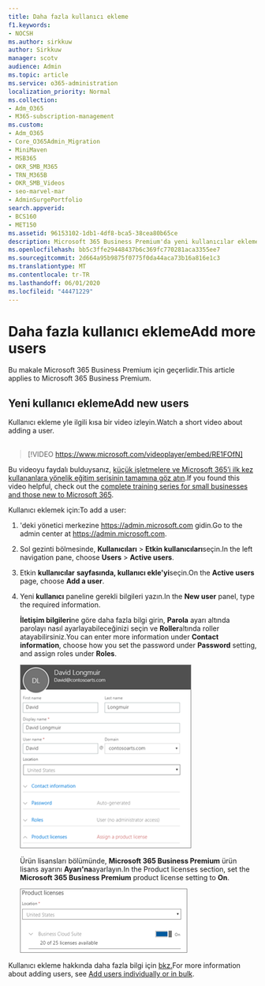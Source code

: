 ```yaml
---
title: Daha fazla kullanıcı ekleme
f1.keywords:
- NOCSH
ms.author: sirkkuw
author: Sirkkuw
manager: scotv
audience: Admin
ms.topic: article
ms.service: o365-administration
localization_priority: Normal
ms.collection:
- Adm_O365
- M365-subscription-management
ms.custom:
- Adm_O365
- Core_O365Admin_Migration
- MiniMaven
- MSB365
- OKR_SMB_M365
- TRN_M365B
- OKR_SMB_Videos
- seo-marvel-mar
- AdminSurgePortfolio
search.appverid:
- BCS160
- MET150
ms.assetid: 96153102-1db1-4df8-bca5-38cea80b65ce
description: Microsoft 365 Business Premium'da yeni kullanıcılar ekleme, aygıtlarını güvenli hale alma ve roller atama adımlarını öğrenin.
ms.openlocfilehash: bb5c3ffe29448437b6c369fc770281aca3355ee7
ms.sourcegitcommit: 2d664a95b9875f0775f0da44aca73b16a816e1c3
ms.translationtype: MT
ms.contentlocale: tr-TR
ms.lasthandoff: 06/01/2020
ms.locfileid: "44471229"
---
```

# <a name="add-more-users"></a><span data-ttu-id="f9e59-103">Daha fazla kullanıcı ekleme</span><span class="sxs-lookup"><span data-stu-id="f9e59-103">Add more users</span></span>

<span data-ttu-id="f9e59-104">Bu makale Microsoft 365 Business Premium için geçerlidir.</span><span class="sxs-lookup"><span data-stu-id="f9e59-104">This article applies to Microsoft 365 Business Premium.</span></span>

## <a name="add-new-users"></a><span data-ttu-id="f9e59-105">Yeni kullanıcı ekleme</span><span class="sxs-lookup"><span data-stu-id="f9e59-105">Add new users</span></span>

<span data-ttu-id="f9e59-106">Kullanıcı ekleme yle ilgili kısa bir video izleyin.</span><span class="sxs-lookup"><span data-stu-id="f9e59-106">Watch a short video about adding a user.</span></span> <br><br>

> [!VIDEO https://www.microsoft.com/videoplayer/embed/RE1FOfN] 

<span data-ttu-id="f9e59-107">Bu videoyu faydalı bulduysanız, [küçük işletmelere ve Microsoft 365’i ilk kez kullananlara yönelik eğitim serisinin tamamına göz atın](https://support.office.com/article/6ab4bbcd-79cf-4000-a0bd-d42ce4d12816).</span><span class="sxs-lookup"><span data-stu-id="f9e59-107">If you found this video helpful, check out the [complete training series for small businesses and those new to Microsoft 365](https://support.office.com/article/6ab4bbcd-79cf-4000-a0bd-d42ce4d12816).</span></span>

<span data-ttu-id="f9e59-108">Kullanıcı eklemek için:</span><span class="sxs-lookup"><span data-stu-id="f9e59-108">To add a user:</span></span>

1. <span data-ttu-id="f9e59-109">'deki yönetici merkezine <a href="https://go.microsoft.com/fwlink/p/?linkid=837890" target="_blank">https://admin.microsoft.com</a> gidin.</span><span class="sxs-lookup"><span data-stu-id="f9e59-109">Go to the admin center at <a href="https://go.microsoft.com/fwlink/p/?linkid=837890" target="_blank">https://admin.microsoft.com</a>.</span></span> 
2. <span data-ttu-id="f9e59-110">Sol gezinti bölmesinde, **Kullanıcıları** \> **Etkin kullanıcıları**seçin.</span><span class="sxs-lookup"><span data-stu-id="f9e59-110">In the left navigation pane, choose **Users** \> **Active users**.</span></span>
3. <span data-ttu-id="f9e59-111">Etkin **kullanıcılar** **sayfasında, kullanıcı ekle'yi**seçin.</span><span class="sxs-lookup"><span data-stu-id="f9e59-111">On the **Active users** page, choose **Add a user**.</span></span>
4. <span data-ttu-id="f9e59-112">Yeni **kullanıcı** paneline gerekli bilgileri yazın.</span><span class="sxs-lookup"><span data-stu-id="f9e59-112">In the **New user** panel, type the required information.</span></span> 
  
    <span data-ttu-id="f9e59-113">**İletişim bilgileri**ne göre daha fazla bilgi girin, **Parola** ayarı altında parolayı nasıl ayarlayabileceğinizi seçin ve **Roller**altında roller atayabilirsiniz.</span><span class="sxs-lookup"><span data-stu-id="f9e59-113">You can enter more information under **Contact information**, choose how you set the password under **Password** setting, and assign roles under **Roles**.</span></span>
      
    ![Enter user information in the New user card](../media/f04d39ca-48be-4868-8330-8552a4754c8b.png)
      
    <span data-ttu-id="f9e59-115">Ürün lisansları bölümünde, **Microsoft 365 Business Premium** ürün lisans ayarını **Ayarı'na**ayarlayın.</span><span class="sxs-lookup"><span data-stu-id="f9e59-115">In the Product licenses section, set the **Microsoft 365 Business Premium** product license setting to **On**.</span></span>
      
    ![Set the license setting to On position](../media/7404f7f7-93bc-44a3-9ffb-4208b5b17402.png)
  
<span data-ttu-id="f9e59-117">Kullanıcı ekleme hakkında daha fazla bilgi için [bkz.](https://docs.microsoft.com/office365/admin/add-users/add-users)</span><span class="sxs-lookup"><span data-stu-id="f9e59-117">For  more information about adding users, see [Add users individually or in bulk](https://docs.microsoft.com/office365/admin/add-users/add-users).</span></span>
  
